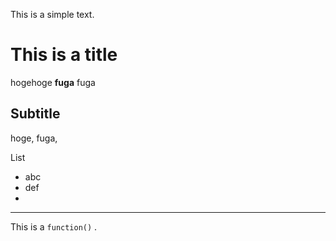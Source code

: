This is a simple text.

# This is a title
hogehoge **fuga** fuga

## Subtitle
hoge, fuga,

List
 * abc
 * def
 * 

----

This is a `function()` .
